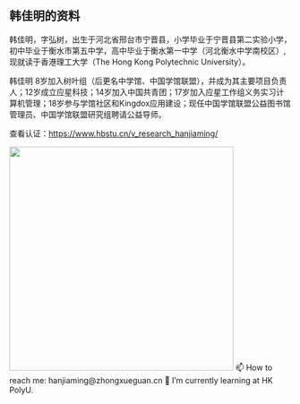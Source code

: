 ## 韩佳明的资料

韩佳明，字弘树，出生于河北省邢台市宁晋县，小学毕业于宁晋县第二实验小学，初中毕业于衡水市第五中学，高中毕业于衡水第一中学（河北衡水中学南校区）,现就读于香港理工大学（The Hong Kong Polytechnic University）。

韩佳明 8岁加入树叶组（后更名中学馆、中国学馆联盟），并成为其主要项目负责人；12岁成立应星科技；14岁加入中国共青团；17岁加入应星工作组义务实习计算机管理；18岁参与学馆社区和Kingdox应用建设；现任中国学馆联盟公益图书馆管理员、中国学馆联盟研究组聘请公益导师。

查看认证：<https://www.hbstu.cn/v_research_hanjiaming/>

<img src="https://www.hanjiaming.com.cn/wp-content/uploads/file/photo/b3919b5fb7d50964e986197240038e54.png" height="null" width="400" />
📫 How to reach me: hanjiaming@zhongxueguan.cn
🌱 I’m currently learning at HK PolyU.

<!--
**guomaimang/guomaimang** is a ✨ _special_ ✨ repository because its `README.md` (this file) appears on your GitHub profile.

Here are some ideas to get you started:

- 🔭 I’m currently working on ...
- 🌱 I’m currently learning ...
- 👯 I’m looking to collaborate on ...
- 🤔 I’m looking for help with ...
- 💬 Ask me about ...
- 📫 How to reach me: ...
- 😄 Pronouns: ...
- ⚡ Fun fact: ...
-->
